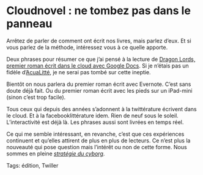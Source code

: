 # Cloudnovel&nbsp;: ne tombez pas dans le panneau

Arrêtez de parler de comment ont écrit nos livres, mais parlez d’eux. Et si vous parlez de la méthode, intéressez vous à ce quelle apporte.

Deux phrases pour résumer ce que j’ai pensé à la lecture de [Dragon Lords, premier roman écrit dans le cloud avec Google Docs](http://www.actualitte.com/international/dragon-lords-premier-roman-ecrit-dans-le-cloud-avec-google-docs-38974.htm). Si je n’étais pas un fidèle d’[AcuaLitté](http://www.actualitte.com), je ne serai pas tombé sur cette ineptie.

Bientôt on nous parlera du premier roman écrit avec Evernote. C’est sans doute déjà fait. Ou du premier roman écrit avec les pieds sur un iPad-mini (sinon c’est trop facile).

Tous ceux qui depuis des années s’adonnent à la twittérature écrivent dans le cloud. Et à la facebooklittérature idem. Rien de neuf sous le soleil. L’interactivité est déjà là. Les phrases aussi sont livrées en temps réel.

Ce qui me semble intéressant, en revanche, c’est que ces expériences continuent et qu’elles attirent de plus en plus de lecteurs. Ce n’est plus la nouveauté qui pose question mais l’intérêt ou non de cette forme. Nous sommes en pleine [*stratégie du cyborg*](http://blog.tcrouzet.com/la-strategie-du-cyborg/).

Tags: édition, Twiller